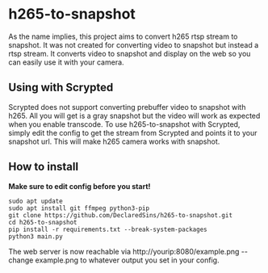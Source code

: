 # h265-to-snapshot
As the name implies, this project aims to convert h265 rtsp stream to snapshot. It was not created for converting video to snapshot but instead a rtsp stream. It converts video to snapshot and display on the web so you can easily use it with your camera.

## Using with Scrypted
Scrypted does not support converting prebuffer video to snapshot with h265. All you will get is a gray snapshot but the video will work as expected when you enable transcode. 
To use h265-to-snapshot with Scrypted, simply edit the config to get the stream from Scrypted and points it to your snapshot url. This will make h265 camera works with snapshot.

## How to install
**Make sure to edit config before you start!**
```
sudo apt update
sudo apt install git ffmpeg python3-pip
git clone https://github.com/DeclaredSins/h265-to-snapshot.git
cd h265-to-snapshot
pip install -r requirements.txt --break-system-packages
python3 main.py
```
The web server is now reachable via http://yourip:8080/example.png -- change example.png to whatever output you set in your config.
